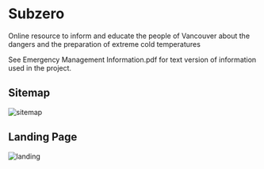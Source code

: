 # Subzero
Online resource to inform and educate the people of Vancouver about the dangers and the preparation of extreme cold temperatures

See Emergency Management Information.pdf for text version of information used in the project.

## Sitemap
![sitemap](https://github.com/justinhodev/Subzero/blob/master/sitemap.jpg "sitemap")

## Landing Page
![landing](https://github.com/justinhodev/Subzero/blob/master/Subzero_home.PNG "landing")
